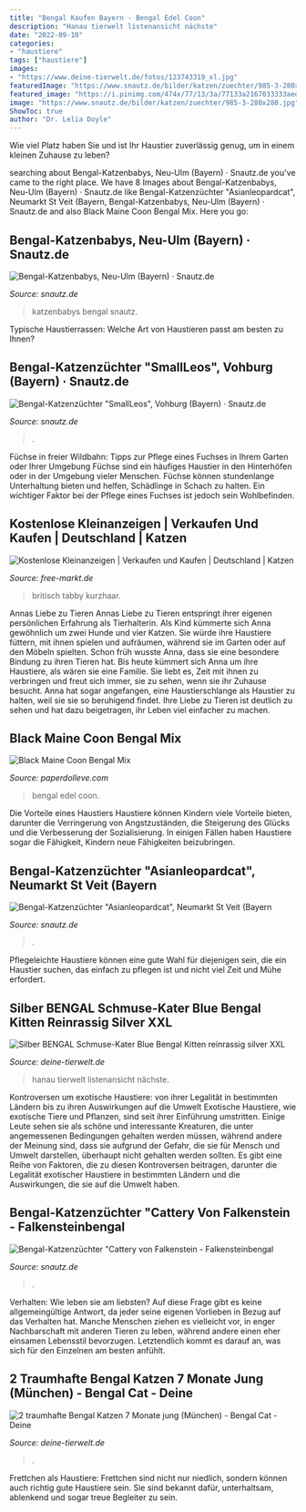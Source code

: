 ```yaml
---
title: "Bengal Kaufen Bayern - Bengal Edel Coon"
description: "Hanau tierwelt listenansicht nächste"
date: "2022-09-10"
categories:
- "haustiere"
tags: ["haustiere"]
images:
- "https://www.deine-tierwelt.de/fotos/123743319_xl.jpg"
featuredImage: "https://www.snautz.de/bilder/katzen/zuechter/985-3-280x280.jpg"
featured_image: "https://i.pinimg.com/474x/77/13/3a/77133a2167033333aedeefe9227ea4e7.jpg"
image: "https://www.snautz.de/bilder/katzen/zuechter/985-3-280x280.jpg"
ShowToc: true
author: "Dr. Lelia Doyle"
---
```



Wie viel Platz haben Sie und ist Ihr Haustier zuverlässig genug, um in einem kleinen Zuhause zu leben?

	

		
searching about Bengal-Katzenbabys, Neu-Ulm (Bayern) · Snautz.de you've came to the right place. We have 8 Images about Bengal-Katzenbabys, Neu-Ulm (Bayern) · Snautz.de like Bengal-Katzenzüchter &quot;Asianleopardcat&quot;, Neumarkt St Veit (Bayern, Bengal-Katzenbabys, Neu-Ulm (Bayern) · Snautz.de and also Black Maine Coon Bengal Mix. Here you go:
		
    
## Bengal-Katzenbabys, Neu-Ulm (Bayern) · Snautz.de

<img loading=lazy src="https://www.snautz.de/bilder/katzen/rassekatzen/katzenbabys/13575-2-280x280.jpg" onerror="this.onerror=null;this.src='https://tse1.mm.bing.net/th?id=OIP.G0hGIm4SYPIT6Hy3hwsU7wAAAA&amp;pid=15.1';" alt="Bengal-Katzenbabys, Neu-Ulm (Bayern) · Snautz.de">

_Source: snautz.de_

>katzenbabys bengal snautz. 

	

Typische Haustierrassen: Welche Art von Haustieren passt am besten zu Ihnen?

    
## Bengal-Katzenzüchter &quot;SmallLeos&quot;, Vohburg (Bayern) · Snautz.de

<img loading=lazy src="https://www.snautz.de/bilder/katzen/zuechter/985-3-280x280.jpg" onerror="this.onerror=null;this.src='https://tse2.mm.bing.net/th?id=OIP.u6DSYVL5MyG7A7x4hzwb7gHaFX&amp;pid=15.1';" alt="Bengal-Katzenzüchter &quot;SmallLeos&quot;, Vohburg (Bayern) · Snautz.de">

_Source: snautz.de_

>. 

	

Füchse in freier Wildbahn: Tipps zur Pflege eines Fuchses in Ihrem Garten oder Ihrer Umgebung
Füchse sind ein häufiges Haustier in den Hinterhöfen oder in der Umgebung vieler Menschen. Füchse können stundenlange Unterhaltung bieten und helfen, Schädlinge in Schach zu halten. Ein wichtiger Faktor bei der Pflege eines Fuchses ist jedoch sein Wohlbefinden.

    
## Kostenlose Kleinanzeigen | Verkaufen Und Kaufen | Deutschland | Katzen

<img loading=lazy src="https://free-markt.de/oc-content/uploads/16/3337.jpg" onerror="this.onerror=null;this.src='https://tse3.mm.bing.net/th?id=OIP.h4TmPAUc-fzXVNFHT9UzRgHaF_&amp;pid=15.1';" alt="Kostenlose Kleinanzeigen | Verkaufen und Kaufen | Deutschland | Katzen">

_Source: free-markt.de_

>britisch tabby kurzhaar. 

	

Annas Liebe zu Tieren
Annas Liebe zu Tieren entspringt ihrer eigenen persönlichen Erfahrung als Tierhalterin. Als Kind kümmerte sich Anna gewöhnlich um zwei Hunde und vier Katzen. Sie würde ihre Haustiere füttern, mit ihnen spielen und aufräumen, während sie im Garten oder auf den Möbeln spielten. Schon früh wusste Anna, dass sie eine besondere Bindung zu ihren Tieren hat.
Bis heute kümmert sich Anna um ihre Haustiere, als wären sie eine Familie. Sie liebt es, Zeit mit ihnen zu verbringen und freut sich immer, sie zu sehen, wenn sie ihr Zuhause besucht. Anna hat sogar angefangen, eine Haustierschlange als Haustier zu halten, weil sie sie so beruhigend findet. Ihre Liebe zu Tieren ist deutlich zu sehen und hat dazu beigetragen, ihr Leben viel einfacher zu machen.

    
## Black Maine Coon Bengal Mix

<img loading=lazy src="https://i.pinimg.com/474x/77/13/3a/77133a2167033333aedeefe9227ea4e7.jpg" onerror="this.onerror=null;this.src='https://tse1.mm.bing.net/th?id=OIP.vdxp96HAlQUj1_UWQMYMYQAAAA&amp;pid=15.1';" alt="Black Maine Coon Bengal Mix">

_Source: paperdolleve.com_

>bengal edel coon. 

	

Die Vorteile eines Haustiers
Haustiere können Kindern viele Vorteile bieten, darunter die Verringerung von Angstzuständen, die Steigerung des Glücks und die Verbesserung der Sozialisierung. In einigen Fällen haben Haustiere sogar die Fähigkeit, Kindern neue Fähigkeiten beizubringen.

    
## Bengal-Katzenzüchter &quot;Asianleopardcat&quot;, Neumarkt St Veit (Bayern

<img loading=lazy src="http://www.snautz.de/bilder/katzen/zuechter/1023-2-280x280.jpg" onerror="this.onerror=null;this.src='https://tse1.mm.bing.net/th?id=OIP._cQW_09OOpZZunXuubuc0QAAAA&amp;pid=15.1';" alt="Bengal-Katzenzüchter &quot;Asianleopardcat&quot;, Neumarkt St Veit (Bayern">

_Source: snautz.de_

>. 

	

Pflegeleichte Haustiere können eine gute Wahl für diejenigen sein, die ein Haustier suchen, das einfach zu pflegen ist und nicht viel Zeit und Mühe erfordert.

    
## Silber BENGAL Schmuse-Kater Blue Bengal Kitten Reinrassig Silver XXL

<img loading=lazy src="https://www.deine-tierwelt.de/fotos/124032870_760x570.jpg" onerror="this.onerror=null;this.src='https://tse3.mm.bing.net/th?id=OIP.eHyMRf2PMNLE5phaceQMGgHaFj&amp;pid=15.1';" alt="Silber BENGAL Schmuse-Kater Blue Bengal Kitten reinrassig silver XXL">

_Source: deine-tierwelt.de_

>hanau tierwelt listenansicht nächste. 

	

Kontroversen um exotische Haustiere: von ihrer Legalität in bestimmten Ländern bis zu ihren Auswirkungen auf die Umwelt
Exotische Haustiere, wie exotische Tiere und Pflanzen, sind seit ihrer Einführung umstritten. Einige Leute sehen sie als schöne und interessante Kreaturen, die unter angemessenen Bedingungen gehalten werden müssen, während andere der Meinung sind, dass sie aufgrund der Gefahr, die sie für Mensch und Umwelt darstellen, überhaupt nicht gehalten werden sollten. Es gibt eine Reihe von Faktoren, die zu diesen Kontroversen beitragen, darunter die Legalität exotischer Haustiere in bestimmten Ländern und die Auswirkungen, die sie auf die Umwelt haben.

    
## Bengal-Katzenzüchter &quot;Cattery Von Falkenstein - Falkensteinbengal

<img loading=lazy src="https://www.snautz.de/bilder/katzen/zuechter/1629-0-280x280.jpg" onerror="this.onerror=null;this.src='https://tse2.mm.bing.net/th?id=OIP.hXn2b9GfLA1m9OE02MBkTAAAAA&amp;pid=15.1';" alt="Bengal-Katzenzüchter &quot;Cattery von Falkenstein - Falkensteinbengal">

_Source: snautz.de_

>. 

	

Verhalten: Wie leben sie am liebsten?
Auf diese Frage gibt es keine allgemeingültige Antwort, da jeder seine eigenen Vorlieben in Bezug auf das Verhalten hat. Manche Menschen ziehen es vielleicht vor, in enger Nachbarschaft mit anderen Tieren zu leben, während andere einen eher einsamen Lebensstil bevorzugen. Letztendlich kommt es darauf an, was sich für den Einzelnen am besten anfühlt.

    
## 2 Traumhafte Bengal Katzen 7 Monate Jung (München) - Bengal Cat - Deine

<img loading=lazy src="https://www.deine-tierwelt.de/fotos/123743319_xl.jpg" onerror="this.onerror=null;this.src='https://tse2.mm.bing.net/th?id=OIP.6-4M5jj4bF4-BtCO1zW6YQHaFj&amp;pid=15.1';" alt="2 traumhafte Bengal Katzen 7 Monate jung (München) - Bengal Cat - Deine">

_Source: deine-tierwelt.de_

>. 

	

Frettchen als Haustiere: Frettchen sind nicht nur niedlich, sondern können auch richtig gute Haustiere sein. Sie sind bekannt dafür, unterhaltsam, ablenkend und sogar treue Begleiter zu sein.

